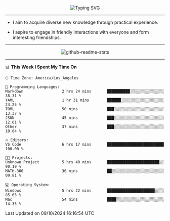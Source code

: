 <p align="center">
  <img src="https://readme-typing-svg.demolab.com?font=Fira+Code&weight=500&size=32&duration=2500&pause=1600&center=true&vCenter=true&random=false&width=1024&height=64&lines=Hi+there+%F0%9F%91%8B;I'm+delighted+you+could+make+it+here+%F0%9F%8E%89;I'm+Harry%2C+a+college+student+still+finding+my+way" alt="Typing SVG" />
</p>


---


- I aim to acquire diverse new knowledge through practical experience.

- I aspire to engage in friendly interactions with everyone and form interesting friendships.


---


<p align="center">
  <img src="https://github-readme-stats.vercel.app/api?username=Harry-Jing&show_icons=true" alt="github-readme-stats"/>
</p>


---

<!--START_SECTION:waka-->
📊 **This Week I Spent My Time On** 

```text
🕑︎ Time Zone: America/Los_Angeles

💬 Programming Languages: 
Markdown                 2 hrs 24 mins       ██████████░░░░░░░░░░░░░░░   38.31 % 
YAML                     1 hr 31 mins        ██████░░░░░░░░░░░░░░░░░░░   24.25 % 
TOML                     50 mins             ███░░░░░░░░░░░░░░░░░░░░░░   13.37 % 
JSON                     45 mins             ███░░░░░░░░░░░░░░░░░░░░░░   12.01 % 
Other                    37 mins             ███░░░░░░░░░░░░░░░░░░░░░░   10.04 % 

🔥 Editors: 
VS Code                  6 hrs 17 mins       █████████████████████████   100.00 % 

🐱‍💻 Projects: 
Unknown Project          5 hrs 40 mins       ███████████████████████░░   90.19 % 
MATH-300                 36 mins             ██░░░░░░░░░░░░░░░░░░░░░░░   09.81 % 

💻 Operating System: 
Windows                  5 hrs 22 mins       █████████████████████░░░░   85.65 % 
Mac                      54 mins             ████░░░░░░░░░░░░░░░░░░░░░   14.35 % 
```


 Last Updated on 09/10/2024 16:16:54 UTC
<!--END_SECTION:waka-->
